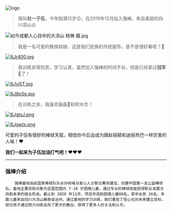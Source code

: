 ![logo](https://bkimg.cdn.bcebos.com/pic/79f0f736afc379310a55eedf688da04543a98326bba6?x-bce-process=image/watermark,image_d2F0ZXIvYmFpa2UyNzI=,g_7,xp_5,yp_5/format,f_auto)



> 
>
>  我叫**社一子伍**，今年刚满12岁😊，在2019年12月加入强棒，来自美丽的四川凉山🌞
>
> 

![如今成都人心目中的大凉山    杨琳 摄.jpg](http://www.lsz.gov.cn/jrls/zfgzzl/ggkf/201908/W020190830335442683888.jpg)

> 
>
> 我是一名可爱的彝族姑娘，这是我们民族的传统服饰，是不是很好看呢？🌼
>
> 

[![6Jr400.jpg](https://s3.ax1x.com/2021/03/10/6Jr400.jpg)](https://imgtu.com/i/6Jr400)

> 
>
> 我训练非常刻苦，学习认真，虽然加入强棒的时间不长，但是已经拿过**冠军**🥇了！
>
> 

[![6Jyi5T.jpg](https://s3.ax1x.com/2021/03/10/6Jyi5T.jpg)](https://imgtu.com/i/6Jyi5T)

[![6J6pSe.jpg](https://s3.ax1x.com/2021/03/10/6J6pSe.jpg)](https://imgtu.com/i/6J6pSe)

> 
>
> 在训练之余，我喜欢画画🎨和积木😍！
>
> 

[![6JgtsJ.png](https://s3.ax1x.com/2021/03/10/6JgtsJ.png)](https://imgtu.com/i/6JgtsJ)

[![6JgwIx.png](https://s3.ax1x.com/2021/03/10/6JgwIx.png)](https://imgtu.com/i/6JgwIx)



可爱的子伍有很好的棒球天赋，相信你今后会成为跟赵丽颖和迪丽热巴一样厉害的人呦！❤️

**我们一起来为子伍加油打气吧！**❤️❤️❤️







***



### 强棒介绍

```
	强棒基地由前国家棒球队队长孙岭峰与爱心人士联合筹资建设，创建中国第一支公益棒球队。基地主要资助对象为全国范围内 7-10 岁困境儿童，通过专业的棒球技能获得职业发展方向和未来的就业机会。截止到 2020 年11月，项目共资助困境儿童80名，其中女孩 26名，多数儿童来自四川大凉山彝族自治州。通过基地的学习训练，她们重拾了信心也对未来建立目标，部分孩子通过努力训练走向了更大的舞台，获得了更多人的关注和认可。
```

